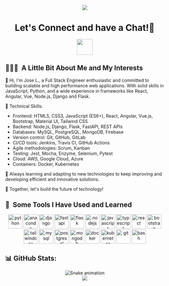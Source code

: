 <p align="center">
  <img src="https://capsule-render.vercel.app/api?type=waving&color=gradient&text=Hello_World!&height=100&section=header"/>
</p>

<h1 align="center">
  Let's Connect and have a Chat!💬
</h1>

<p align="center">
<a href="https://www.linkedin.com/in/jgonzalez89">
  <img height="50" src="https://upload.wikimedia.org/wikipedia/commons/thumb/c/ca/LinkedIn_logo_initials.png/480px-LinkedIn_logo_initials.png"/>
</a>
</p>


<h2> 👨🏻‍💻 &nbsp;A Little Bit About Me and My Interests</h2>


👋 Hi, I'm Jose L., a Full Stack Engineer enthusiastic and committed to building scalable and high performance web applications. With solid skills in JavaScript, Python, and a wide experience in frameworks like React, Angular, Vue, Node.js, Django and Flask.

🔧 Technical Skills:

- Frontend: HTML5, CSS3, JavaScript (ES6+), React, Angular, Vue.js, Bootstrap, Material UI, Tailwind CSS
- Backend: Node.js, Django, Flask, FastAPI, REST APIs
- Databases: MySQL, PostgreSQL, MongoDB, Firebase
- Version control: Git, GitHub, GitLab
- CI/CD tools: Jenkins, Travis CI, GitHub Actions
- Agile methodologies: Scrum, Kanban
- Testing: Jest, Mocha, Enzyme, Selenium, Pytest
- Cloud: AWS, Google Cloud, Azure
- Containers: Docker, Kubernetes

🌱 Always learning and adapting to new technologies to keep improving and developing efficient and innovative solutions. 



🌌 Together, let's build the future of technology!

 
  
<h2> 🚀 &nbsp;Some Tools I Have Used and Learned</h2>
<p align="center">
<img src="https://cdn.jsdelivr.net/gh/devicons/devicon/icons/python/python-original.svg" alt="python" width="45" height="45"/>
<img src="https://cdn.jsdelivr.net/gh/devicons/devicon/icons/anaconda/anaconda-original.svg" alt="anaconda" width="45" height="45"/>
<img src="https://cdn.jsdelivr.net/gh/devicons/devicon/icons/django/django-plain.svg" alt="django" width="45" height="45"/>
<img src="https://cdn.jsdelivr.net/gh/devicons/devicon/icons/fastapi/fastapi-original.svg" alt="fastapi" width="45" height="45"/>
<img src="https://cdn.jsdelivr.net/gh/devicons/devicon/icons/flask/flask-original.svg" alt="flask" width="45" height="45"/>

<img src="https://cdn.jsdelivr.net/gh/devicons/devicon/icons/nodejs/nodejs-original.svg" alt="nodejs" width="45" height="45" />
<img src="https://cdn.jsdelivr.net/gh/devicons/devicon/icons/javascript/javascript-original.svg" alt="javascript" width="45" height="45" />
<img src="https://cdn.jsdelivr.net/gh/devicons/devicon/icons/typescript/typescript-original.svg" alt="typescript" width="45" height="45" />
<img src="https://cdn.jsdelivr.net/gh/devicons/devicon/icons/react/react-original.svg" alt="react" width="45" height="45" />
<img src="https://cdn.jsdelivr.net/gh/devicons/devicon/icons/bootstrap/bootstrap-original.svg" alt="bootstrap" width="45" height="45" />
<img src="https://cdn.jsdelivr.net/gh/devicons/devicon/icons/tailwindcss/tailwindcss-plain.svg" alt="tailwindcss" width="45" height="45" />

<img src="https://cdn.jsdelivr.net/gh/devicons/devicon/icons/mysql/mysql-original.svg" alt="mysql" width="45" height="45" />
<img src="https://cdn.jsdelivr.net/gh/devicons/devicon/icons/postgresql/postgresql-original.svg" alt="postgresql" width="45" height="45" />
<img src="https://cdn.jsdelivr.net/gh/devicons/devicon/icons/mongodb/mongodb-original.svg" alt="mongodb" width="45" height="45" />

<img src="https://cdn.jsdelivr.net/gh/devicons/devicon/icons/docker/docker-original.svg" alt="docker" width="45" height="45"/>
<img src="https://cdn.jsdelivr.net/gh/devicons/devicon/icons/kubernetes/kubernetes-plain.svg" alt="kubernetes" width="45" height="45"/>
<img src="https://cdn.jsdelivr.net/gh/devicons/devicon/icons/git/git-original.svg" alt="git" width="45" height="45"/>
  
<img src="https://cdn.jsdelivr.net/gh/devicons/devicon/icons/bash/bash-original.svg" alt="bash" width="45" height="45"/>
 
</p>




## 📊 GitHub Stats:

<div align="center">
  <img src="https://raw.githubusercontent.com/jgonzalez-89/jgonzalez-89/output/snake.svg" alt="Snake animation" />

  <br />

  <img src="https://github-readme-streak-stats.herokuapp.com/?user=jgonzalez-89&theme=tokyonight&hide_border=false"  />
</div>

